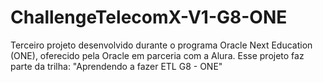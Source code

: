 # ChallengeTelecomX-V1-G8-ONE
Terceiro projeto desenvolvido durante o programa Oracle Next Education (ONE), oferecido pela Oracle em parceria com a Alura. Esse projeto faz parte da trilha: "Aprendendo a fazer ETL G8 - ONE"
